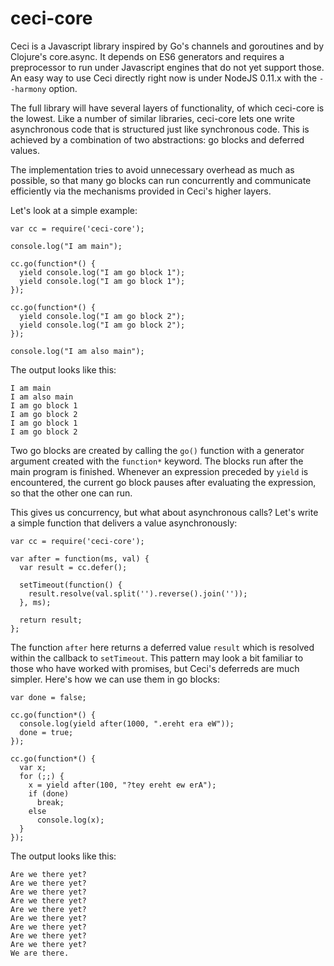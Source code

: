 ceci-core
=========

Ceci is a Javascript library inspired by Go's channels and goroutines and by Clojure's core.async. It depends on ES6 generators and requires a preprocessor to run under Javascript engines that do not yet support those. An easy way to use Ceci directly right now is under NodeJS 0.11.x with the `--harmony` option.

The full library will have several layers of functionality, of which ceci-core is the lowest. Like a number of similar libraries, ceci-core lets one write asynchronous code that is structured just like synchronous code. This is achieved by a combination of two abstractions: go blocks and deferred values.

The implementation tries to avoid unnecessary overhead as much as possible, so that many go blocks can run concurrently and communicate efficiently via the mechanisms provided in Ceci's higher layers.

Let's look at a simple example:
    
    var cc = require('ceci-core');
    
    console.log("I am main");
    
    cc.go(function*() {
      yield console.log("I am go block 1");
      yield console.log("I am go block 1");
    });
    
    cc.go(function*() {
      yield console.log("I am go block 2");
      yield console.log("I am go block 2");
    });
    
    console.log("I am also main");

The output looks like this:

    I am main
    I am also main
    I am go block 1
    I am go block 2
    I am go block 1
    I am go block 2

Two go blocks are created by calling the `go()` function with a generator argument created with the `function*` keyword. The blocks run after the main program is finished. Whenever an expression preceded by `yield` is encountered, the current go block pauses after evaluating the expression, so that the other one can run.

This gives us concurrency, but what about asynchronous calls? Let's write a simple function that delivers a value asynchronously:

    var cc = require('ceci-core');
    
    var after = function(ms, val) {
      var result = cc.defer();
    
      setTimeout(function() {
        result.resolve(val.split('').reverse().join(''));
      }, ms);
    
      return result;
    };

The function `after` here returns a deferred value `result` which is resolved within the callback to `setTimeout`. This pattern may look a bit familiar to those who have worked with promises, but Ceci's deferreds are much simpler. Here's how we can use them in go blocks:

    var done = false;
    
    cc.go(function*() {
      console.log(yield after(1000, ".ereht era eW"));
      done = true;
    });
    
    cc.go(function*() {
      var x;
      for (;;) {
        x = yield after(100, "?tey ereht ew erA");
        if (done)
          break;
        else
          console.log(x);
      }
    });

The output looks like this:

    Are we there yet?
    Are we there yet?
    Are we there yet?
    Are we there yet?
    Are we there yet?
    Are we there yet?
    Are we there yet?
    Are we there yet?
    Are we there yet?
    We are there.
